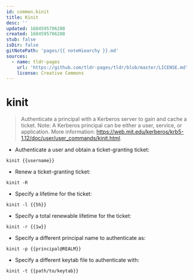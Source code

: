 ```yaml
---
id: common.kinit
title: Kinit
desc: ''
updated: 1684595706208
created: 1684595706208
stub: false
isDir: false
gitNotePath: 'pages/{{ noteHiearchy }}.md'
sources:
  - name: tldr-pages
    url: 'https://github.com/tldr-pages/tldr/blob/master/LICENSE.md'
    license: Creative Commons
---
```

# kinit

> Authenticate a principal with a Kerberos server to gain and cache a ticket.
> Note: A Kerberos principal can be either a user, service, or application.
> More information: <https://web.mit.edu/kerberos/krb5-1.12/doc/user/user_commands/kinit.html>.

- Authenticate a user and obtain a ticket-granting ticket:

`kinit {{username}}`

- Renew a ticket-granting ticket:

`kinit -R`

- Specify a lifetime for the ticket:

`kinit -l {{5h}}`

- Specify a total renewable lifetime for the ticket:

`kinit -r {{1w}}`

- Specify a different principal name to authenticate as:

`kinit -p {{principal@REALM}}`

- Specify a different keytab file to authenticate with:

`kinit -t {{path/to/keytab}}`


